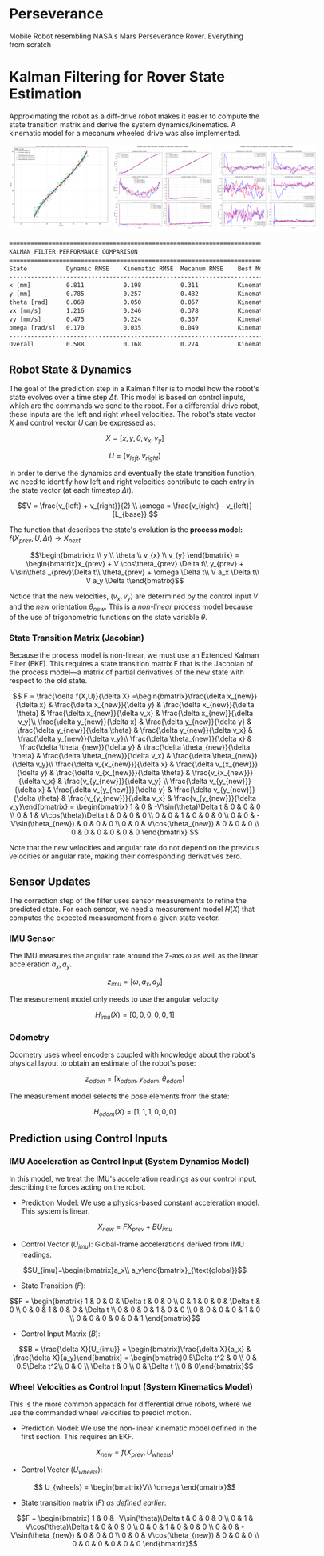 # Perseverance
Mobile Robot resembling NASA's Mars Perseverance Rover. Everything from scratch

# Kalman Filtering for Rover State Estimation
Approximating the robot as a diff-drive robot makes it easier to compute the state transition matrix and derive the system dynamics/kinematics. A kinematic model for a mecanum wheeled drive was also implemented.

<div style="display: flex; justify-content: space-between; align-items: flex-start; gap: 8px;">
  <img src="plots/robot_trajectory_comparison.png" alt="Robot Trajectory Comparison" style="width: 100%; min-width: 200px;">
  <img src="plots/kalman_filter_states_comparison.png" alt="Kalman Filter States Comparison" style="width: 49%; min-width: 200px;">
  <img src="plots/kalman_filter_errors_comparison.png" alt="Kalman Filter Errors Comparison" style="width: 49%; min-width: 200px;">
</div>

```txt
===========================================================================
KALMAN FILTER PERFORMANCE COMPARISON
===========================================================================
State           Dynamic RMSE    Kinematic RMSE  Mecanum RMSE    Best Model
---------------------------------------------------------------------------
x [mm]          0.811           0.198           0.311           Kinematic
y [mm]          0.785           0.257           0.482           Kinematic
theta [rad]     0.069           0.050           0.057           Kinematic
vx [mm/s]       1.216           0.246           0.378           Kinematic
vy [mm/s]       0.475           0.224           0.367           Kinematic
omega [rad/s]   0.170           0.035           0.049           Kinematic
---------------------------------------------------------------------------
Overall         0.588           0.168           0.274           Kinematic
```

## Robot State & Dynamics
The goal of the prediction step in a Kalman filter is to model how the robot's state evolves over a time step $\Delta t$. This model is based on control inputs, which are the commands we send to the robot. For a differential drive robot, these inputs are the left and right wheel velocities. The robot's state vector $X$ and control vector $U$ can be expressed as:

$$X = \left[x, y, \theta, v_x, v_y\right]$$

$$U = \left[v_{left}, v_{right}\right]$$

In order to derive the dynamics and eventually the state transition function, we need to identify how left and right velocities contribute to each entry in the state vector (at each timestep $\Delta t$).

$$V = \frac{v_{left} + v_{right}}{2} \\
\omega = \frac{v_{right} - v_{left}}{L_{base}}
$$

The function that describes the state's evolution is the **process model:** $f\left(X_{prev}, U, \Delta t\right) \to X_{next}$

$$\begin{bmatrix}x \\ y \\ \theta \\ v_{x} \\ v_{y} \end{bmatrix} = \begin{bmatrix}x_{prev} + V \cos\theta_{prev} \Delta t\\ y_{prev} + V\sin\theta _{prev}\Delta t\\ \theta_{prev} + \omega \Delta t\\ V a_x \Delta t\\ V a_y \Delta t\end{bmatrix}$$

Notice that the new velocities, $(v_x, v_y)$ are determined by the control input $V$ and the *new* orientation $\theta_{new}$. This is a *non-linear* process model because of the use of trigonometric functions on the state variable $\theta$.

### State Transition Matrix (Jacobian)
Because the process model is non-linear, we must use an Extended Kalman Filter (EKF). This requires a state transition matrix F that is the Jacobian of the process model—a matrix of partial derivatives of the new state with respect to the old state.

$$
F = \frac{\delta f(X,U)}{\delta X} =\begin{bmatrix}\frac{\delta x_{new}}{\delta x} & \frac{\delta x_{new}}{\delta y} & \frac{\delta x_{new}}{\delta \theta} & \frac{\delta x_{new}}{\delta v_x} & \frac{\delta x_{new}}{\delta v_y}\\ \frac{\delta y_{new}}{\delta x} & \frac{\delta y_{new}}{\delta y} & \frac{\delta y_{new}}{\delta \theta} & \frac{\delta y_{new}}{\delta v_x} & \frac{\delta y_{new}}{\delta v_y}\\ \frac{\delta \theta_{new}}{\delta x} & \frac{\delta \theta_{new}}{\delta y} & \frac{\delta \theta_{new}}{\delta \theta} & \frac{\delta \theta_{new}}{\delta v_x} & \frac{\delta \theta_{new}}{\delta v_y}\\ \frac{\delta v_{x_{new}}}{\delta x} & \frac{\delta v_{x_{new}}}{\delta y} & \frac{\delta v_{x_{new}}}{\delta \theta} & \frac{v_{x_{new}}}{\delta v_x} & \frac{v_{y_{new}}}{\delta v_y} \\ \frac{\delta v_{y_{new}}}{\delta x} & \frac{\delta v_{y_{new}}}{\delta y} & \frac{\delta v_{y_{new}}}{\delta \theta} & \frac{v_{y_{new}}}{\delta v_x} & \frac{v_{y_{new}}}{\delta v_y}\end{bmatrix} = \begin{bmatrix} 1 & 0 & -V\sin(\theta)\Delta t & 0 & 0 & 0 \\ 0 & 1 & V\cos(\theta)\Delta t & 0 & 0 & 0 \\ 0 & 0 & 1 & 0 & 0 & 0 \\ 0 & 0 & -V\sin(\theta_{new}) & 0 & 0 & 0 \\ 0 & 0 & V\cos(\theta_{new}) & 0 & 0 & 0 \\ 0 & 0 & 0 & 0 & 0 & 0 \end{bmatrix}
$$

Note that the new velocities and angular rate do not depend on the previous velocities or angular rate, making their corresponding derivatives zero.

## Sensor Updates
The correction step of the filter uses sensor measurements to refine the predicted state. For each sensor, we need a measurement model $H(X)$ that computes the expected measurement from a given state vector.

### IMU Sensor
The IMU measures the angular rate around the Z-axs $\omega$ as well as the linear acceleration $a_x, a_y$.

$$z_{imu} = \left[\omega, a_x, a_y\right]$$

The measurement model only needs to use the angular velocity

$$H_{imu}(X) = \left[0, 0, 0, 0, 0, 1\right]$$

### Odometry
Odometry uses wheel encoders coupled with knowledge about the robot's physical layout to obtain an estimate of the robot's pose:

$$z_{odom} = \left[x_{odom}, y_{odom}, \theta_{odom}\right]$$

The measurement model selects the pose elements from the state:

$$H_{odom}(X) = \left[1, 1, 1, 0, 0, 0\right]$$

## Prediction using Control Inputs

### IMU Acceleration as Control Input (System Dynamics Model)
In this model, we treat the IMU's acceleration readings as our control input, describing the forces acting on the robot.

- Prediction Model: We use a physics-based constant acceleration model. This system is linear.

$$X_{new}​=F X_{prev}​+B U_{imu​}$$

- Control Vector ($U_{imu​}$): Global-frame accelerations derived from IMU readings.

$$U_{imu​}=\begin{bmatrix}a_x\\ a_y\end{bmatrix}_{\text{global​}}$$

- State Transition ($F$):

$$F = \begin{bmatrix} 1 & 0 & 0 & \Delta t & 0 & 0 \\ 0 & 1 & 0 & 0 & \Delta t & 0 \\ 0 & 0 & 1 & 0 & 0 & \Delta t \\ 0 & 0 & 0 & 1 & 0 & 0 \\ 0 & 0 & 0 & 0 & 1 & 0 \\ 0 & 0 & 0 & 0 & 0 & 1 \end{bmatrix}$$

- Control Input Matrix ($B$):

$$B = \frac{\delta X}{U_{imu}} = \begin{bmatrix}\frac{\delta X}{a_x} & \frac{\delta X}{a_y}\end{bmatrix} = \begin{bmatrix}0.5\Delta t^2 & 0 \\ 0 & 0.5\Delta t^2\\ 0 & 0 \\ \Delta t & 0 \\ 0 & \Delta t \\ 0 & 0\end{bmatrix}$$

### Wheel Velocities as Control Input (System Kinematics Model)
This is the more common approach for differential drive robots, where we use the commanded wheel velocities to predict motion.

- Prediction Model: We use the non-linear kinematic model defined in the first section. This requires an EKF.

$$X_{new} = f(X_{prev}, U_{wheels})$$

- Control Vector ($U_{wheels}$):

$$ U_{wheels} = \begin{bmatrix}V\\ \omega \end{bmatrix}$$

- State transition matrix ($F$) *as defined earlier*:

$$F = \begin{bmatrix} 1 & 0 & -V\sin(\theta)\Delta t & 0 & 0 & 0 \\ 0 & 1 & V\cos(\theta)\Delta t & 0 & 0 & 0 \\ 0 & 0 & 1 & 0 & 0 & 0 \\ 0 & 0 & -V\sin(\theta_{new}) & 0 & 0 & 0 \\ 0 & 0 & V\cos(\theta_{new}) & 0 & 0 & 0 \\ 0 & 0 & 0 & 0 & 0 & 0 \end{bmatrix}$$
